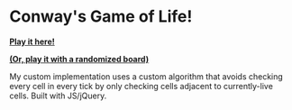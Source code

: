 <h1>Conway's Game of Life!</h1>

<strong><a href="http://josh-lab.com/life/">Play it here!</a></strong>

<strong><a href="http://josh-lab.com/life/random">(Or, play it with a randomized board)</a></strong>

My custom implementation uses a custom algorithm that avoids checking every cell in every tick by only checking cells adjacent to currently-live cells. Built with JS/jQuery.